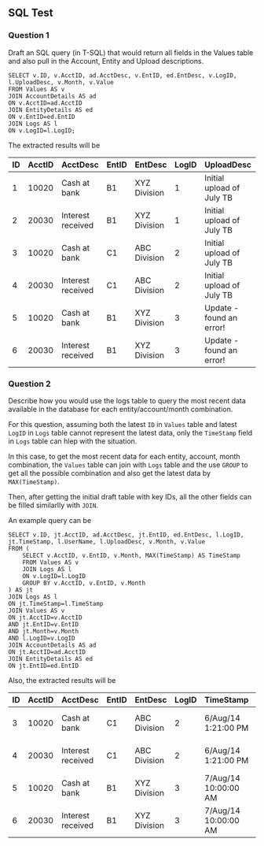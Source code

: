 ## SQL Test

### Question 1

Draft an SQL query (in T-SQL) that would return all fields in the Values table and also pull in the Account, Entity and Upload descriptions.

```
SELECT v.ID, v.AcctID, ad.AcctDesc, v.EntID, ed.EntDesc, v.LogID, l.UploadDesc, v.Month, v.Value
FROM Values AS v
JOIN AccountDetails AS ad
ON v.AcctID=ad.AcctID
JOIN EntityDetails AS ed
ON v.EntID=ed.EntID
JOIN Logs AS l
ON v.LogID=l.LogID;
```

The extracted results will be 


| ID | AcctID | AcctDesc          | EntID | EntDesc      | LogID | UploadDesc                | Month  | Value |  
| -- | ------ | :---------------- | ----- | ------------ | ----- | :------------------------ | ------ | ----: | 
| 1  | 10020  | Cash at bank      | B1    | XYZ Division | 1     | Initial upload of July TB | Jul-14 | 10    |
| 2  | 20030  | Interest received | B1    | XYZ Division | 1     | Initial upload of July TB | Jul-14 | -10   | 
| 3  | 10020  | Cash at bank      | C1    | ABC Division | 2     | Initial upload of July TB | Jul-14 | 81    |
| 4  | 20030  | Interest received | C1    | ABC Division | 2     | Initial upload of July TB | Jul-14 | -81   | 
| 5  | 10020  | Cash at bank      | B1    | XYZ Division | 3     | Update - found an error!  | Jul-14 | 12    |
| 6  | 20030  | Interest received | B1    | XYZ Division | 3     | Update - found an error!  | Jul-14 | -12   | 

### Question 2

Describe how you would use the logs table to query the most recent data available in the database for each entity/account/month combination.

For this question, assuming both the latest `ID` in `Values` table and latest `LogID` in `Logs` table cannot represent the latest data, only the `TimeStamp` field in `Logs` table can hlep with the situation. 

In this case, to get the most recent data for each entity, account, month combination, the `Values` table can join with `Logs` table and the use `GROUP` to get all the possible combination and also get the latest data by `MAX(TimeStamp)`.

Then, after getting the initial draft table with key IDs, all the other fields can be filled similarlly with `JOIN`.

An example query can be 

```
SELECT v.ID, jt.AcctID, ad.AcctDesc, jt.EntID, ed.EntDesc, l.LogID, jt.TimeStamp, l.UserName, l.UploadDesc, v.Month, v.Value
FROM (
	SELECT v.AcctID, v.EntID, v.Month, MAX(TimeStamp) AS TimeStamp
    FROM Values AS v
    JOIN Logs AS l
	ON v.LogID=l.LogID
	GROUP BY v.AcctID, v.EntID, v.Month
) AS jt
JOIN Logs AS l
ON jt.TimeStamp=l.TimeStamp
JOIN Values AS v
ON jt.AcctID=v.AcctID
AND jt.EntID=v.EntID
AND jt.Month=v.Month
AND l.LogID=v.LogID
JOIN AccountDetails AS ad
ON jt.AcctID=ad.AcctID
JOIN EntityDetails AS ed
ON jt.EntID=ed.EntID
```

Also, the extracted results will be 

| ID | AcctID | AcctDesc          | EntID | EntDesc      | LogID | TimeStamp            | UserName   | UploadDesc                | Month  | Value |  
| -- | ------ | :---------------- | ----- | ------------ | ----- | -------------------- | ---------- | :------------------------ | ------ | ----: | 
| 3  | 10020  | Cash at bank      | C1    | ABC Division | 2     | 6/Aug/14 1:21:00 PM  |            | Initial upload of July TB | Jul-14 | 81    |
| 4  | 20030  | Interest received | C1    | ABC Division | 2     | 6/Aug/14 1:21:00 PM  |            | Initial upload of July TB | Jul-14 | -81   | 
| 5  | 10020  | Cash at bank      | B1    | XYZ Division | 3     | 7/Aug/14 10:00:00 AM | Joe Bloggs | Update - found an error!  | Jul-14 | 12    |
| 6  | 20030  | Interest received | B1    | XYZ Division | 3     | 7/Aug/14 10:00:00 AM | Joe Bloggs | Update - found an error!  | Jul-14 | -12   | 